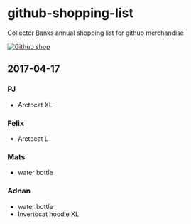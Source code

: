 # github-shopping-list
Collector Banks annual shopping list for github merchandise

[![Github shop](https://assets-cdn.github.com/images/modules/logos_page/GitHub-Logo.png)](https://github.myshopify.com)

## 2017-04-17
### PJ
 * Arctocat XL

### Felix
 * Arctocat L
### Mats
 * water bottle

### Adnan
* water bottle
* Invertocat hoodie XL